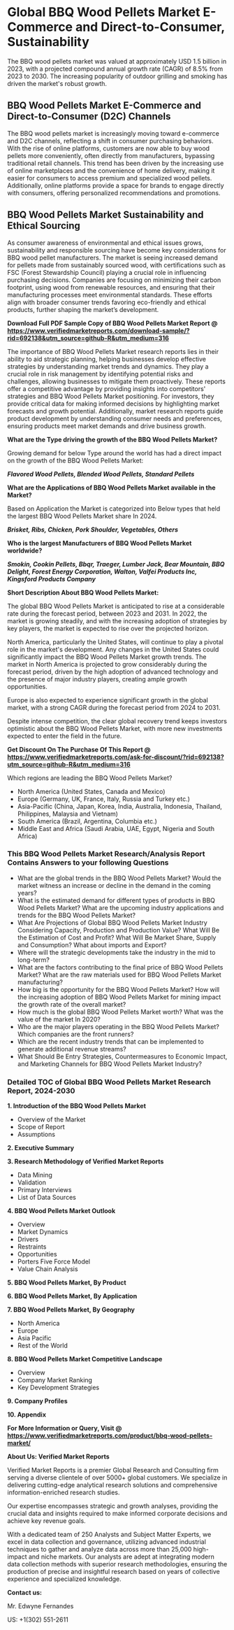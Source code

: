 <h1>Global BBQ Wood Pellets Market E-Commerce and Direct-to-Consumer, Sustainability</h1><p class=""><p>The BBQ wood pellets market was valued at approximately USD 1.5 billion in 2023, with a projected compound annual growth rate (CAGR) of 8.5% from 2023 to 2030. The increasing popularity of outdoor grilling and smoking has driven the market's robust growth.</p><h2>BBQ Wood Pellets Market E-Commerce and Direct-to-Consumer (D2C) Channels</h2><p>The BBQ wood pellets market is increasingly moving toward e-commerce and D2C channels, reflecting a shift in consumer purchasing behaviors. With the rise of online platforms, customers are now able to buy wood pellets more conveniently, often directly from manufacturers, bypassing traditional retail channels. This trend has been driven by the increasing use of online marketplaces and the convenience of home delivery, making it easier for consumers to access premium and specialized wood pellets. Additionally, online platforms provide a space for brands to engage directly with consumers, offering personalized recommendations and promotions.</p><h2>BBQ Wood Pellets Market Sustainability and Ethical Sourcing</h2><p>As consumer awareness of environmental and ethical issues grows, sustainability and responsible sourcing have become key considerations for BBQ wood pellet manufacturers. The market is seeing increased demand for pellets made from sustainably sourced wood, with certifications such as FSC (Forest Stewardship Council) playing a crucial role in influencing purchasing decisions. Companies are focusing on minimizing their carbon footprint, using wood from renewable resources, and ensuring that their manufacturing processes meet environmental standards. These efforts align with broader consumer trends favoring eco-friendly and ethical products, further shaping the market’s development.</p></p><p class=""><strong>Download Full PDF Sample Copy of BBQ Wood Pellets Market Report @ <a href="https://www.verifiedmarketreports.com/download-sample/?rid=692138&utm_source=github-R&utm_medium=316" target="_blank">https://www.verifiedmarketreports.com/download-sample/?rid=692138&utm_source=github-R&utm_medium=316</a></strong></p><p>The importance of&nbsp;BBQ Wood Pellets Market research reports lies in their ability to aid strategic planning, helping businesses develop effective strategies by understanding market trends and dynamics. They play a crucial role in risk management by identifying potential risks and challenges, allowing businesses to mitigate them proactively. These reports offer a competitive advantage by providing insights into competitors' strategies and BBQ Wood Pellets Market positioning. For investors, they provide critical data for making informed decisions by highlighting market forecasts and growth potential. Additionally, market research reports guide product development by understanding consumer needs and preferences, ensuring products meet market demands and drive business growth.</p><p><strong>What are the&nbsp;Type driving the growth of the BBQ Wood Pellets Market?</strong></p><p id="" class="">Growing demand for below Type around the world has had a direct impact on the growth of the BBQ Wood Pellets Market:</p><p class=""><em><strong>Flavored Wood Pellets, Blended Wood Pellets, Standard Pellets</strong></em></p><p class=""><strong>What are the&nbsp;Applications&nbsp;of BBQ Wood Pellets Market available in the Market?</strong></p><p id="" class="">Based on Application the Market is categorized into Below types that held the largest BBQ Wood Pellets Market share In 2024.</p><p class=""><em><strong>Brisket, Ribs, Chicken, Pork Shoulder, Vegetables, Others</strong></em></p><p class=""><strong>Who is the largest Manufacturers of BBQ Wood Pellets Market worldwide?</strong></p><p><em><strong>Smokin, Cookin Pellets, Bbqr, Traeger, Lumber Jack, Bear Mountain, BBQ Delight, Forest Energy Corporation, Walton, Valfei Products Inc, Kingsford Products Company</strong></em></p><p id="" class=""><strong>Short Description About BBQ Wood Pellets Market:</strong></p><p>The global BBQ Wood Pellets Market is anticipated to rise at a considerable rate during the forecast period, between 2023 and 2031. In 2022, the market is growing steadily, and with the increasing adoption of strategies by key players, the market is expected to rise over the projected horizon.</p><p>North America, particularly the United States, will continue to play a pivotal role in the market's development. Any changes in the United States could significantly impact the BBQ Wood Pellets Market growth trends. The market in North America is projected to grow considerably during the forecast period, driven by the high adoption of advanced technology and the presence of major industry players, creating ample growth opportunities.</p><p>Europe is also expected to experience significant growth in the global market, with a strong CAGR during the forecast period from 2024 to 2031.</p><p>Despite intense competition, the clear global recovery trend keeps investors optimistic about the BBQ Wood Pellets Market, with more new investments expected to enter the field in the future.</p><p id="" class=""><strong>Get Discount On The Purchase Of This Report @ <a href="https://www.verifiedmarketreports.com/ask-for-discount/?rid=692138?utm_source=github-R&utm_medium=316" target="_blank">https://www.verifiedmarketreports.com/ask-for-discount/?rid=692138?utm_source=github-R&utm_medium=316</a></strong></p><p class="">Which regions are leading the BBQ Wood Pellets Market?</p><ul><li>North America (United States, Canada and Mexico)</li><li>Europe (Germany, UK, France, Italy, Russia and Turkey etc.)</li><li>Asia-Pacific (China, Japan, Korea, India, Australia, Indonesia, Thailand, Philippines, Malaysia and Vietnam)</li><li>South America (Brazil, Argentina, Columbia etc.)</li><li>Middle East and Africa (Saudi Arabia, UAE, Egypt, Nigeria and South Africa)</li></ul><h3 id="" class="">This BBQ Wood Pellets Market Research/Analysis Report Contains Answers to your following Questions</h3><ul><li>What are the global trends in the BBQ Wood Pellets Market? Would the market witness an increase or decline in the demand in the coming years?</li><li>What is the estimated demand for different types of products in BBQ Wood Pellets Market? What are the upcoming industry applications and trends for the BBQ Wood Pellets Market?</li><li>What Are Projections of Global BBQ Wood Pellets Market Industry Considering Capacity, Production and Production Value? What Will Be the Estimation of Cost and Profit? What Will Be Market Share, Supply and Consumption? What about imports and Export?</li><li>Where will the strategic developments take the industry in the mid to long-term?</li><li>What are the factors contributing to the final price of BBQ Wood Pellets Market? What are the raw materials used for BBQ Wood Pellets Market manufacturing?</li><li>How big is the opportunity for the BBQ Wood Pellets Market? How will the increasing adoption of BBQ Wood Pellets Market for mining impact the growth rate of the overall market?</li><li>How much is the global BBQ Wood Pellets Market worth? What was the value of the market In 2020?</li><li>Who are the major players operating in the BBQ Wood Pellets Market? Which companies are the front runners?</li><li>Which are the recent industry trends that can be implemented to generate additional revenue streams?</li><li>What Should Be Entry Strategies, Countermeasures to Economic Impact, and Marketing Channels for BBQ Wood Pellets Market Industry?</li></ul><h3 id="" class="">Detailed TOC of Global BBQ Wood Pellets Market Research Report, 2024-2030</h3><p id="" class=""><strong>1. Introduction of the BBQ Wood Pellets Market</strong></p><ul><li>Overview of the Market</li><li>Scope of Report</li><li>Assumptions</li></ul><p id="" class=""><strong>2. Executive Summary</strong></p><p id="" class=""><strong>3. Research Methodology of Verified Market Reports</strong></p><ul><li>Data Mining</li><li>Validation</li><li>Primary Interviews</li><li>List of Data Sources</li></ul><p id="" class=""><strong>4. BBQ Wood Pellets Market Outlook</strong></p><ul><li>Overview</li><li>Market Dynamics</li><li>Drivers</li><li>Restraints</li><li>Opportunities</li><li>Porters Five Force Model</li><li>Value Chain Analysis</li></ul><p id="" class=""><strong>5. BBQ Wood Pellets Market, By Product</strong></p><p id="" class=""><strong>6. BBQ Wood Pellets Market, By Application</strong></p><p id="" class=""><strong>7. BBQ Wood Pellets Market, By Geography</strong></p><ul><li>North America</li><li>Europe</li><li>Asia Pacific</li><li>Rest of the World</li></ul><p id="" class=""><strong>8. BBQ Wood Pellets Market Competitive Landscape</strong></p><ul><li>Overview</li><li>Company Market Ranking</li><li>Key Development Strategies</li></ul><p id="" class=""><strong>9. Company Profiles</strong></p><p id="" class=""><strong>10. Appendix</strong></p><p id="" class=""><strong>For More Information or Query, Visit @ <a href="https://www.verifiedmarketreports.com/product/bbq-wood-pellets-market/" target="_blank">https://www.verifiedmarketreports.com/product/bbq-wood-pellets-market/</a></strong></p><p id="" class=""><strong>About Us: Verified Market Reports</strong></p><p id="" class="">Verified Market Reports is a premier Global Research and Consulting firm serving a diverse clientele of over 5000+ global customers. We specialize in delivering cutting-edge analytical research solutions and comprehensive information-enriched research studies.</p><p id="" class="">Our expertise encompasses strategic and growth analyses, providing the crucial data and insights required to make informed corporate decisions and achieve key revenue goals.</p><p id="" class="">With a dedicated team of 250 Analysts and Subject Matter Experts, we excel in data collection and governance, utilizing advanced industrial techniques to gather and analyze data across more than 25,000 high-impact and niche markets. Our analysts are adept at integrating modern data collection methods with superior research methodologies, ensuring the production of precise and insightful research based on years of collective experience and specialized knowledge.</p><p id="" class=""><strong>Contact us:</strong></p><p id="" class="">Mr. Edwyne Fernandes</p><p id="" class="">US: +1(302) 551-2611</p>